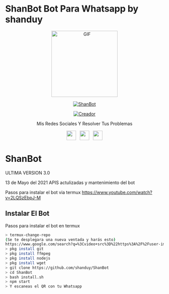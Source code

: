 # ShanBot Bot Para Whatsapp by shanduy

<p align="center">
<img src="https://media.giphy.com/media/1dJWnCZBCE7gcFwLvk/giphy.gif" alt="GIF" width="210" height="210"/>
</p>
<p align="center">
<a href="#"><img title="ShanBot" src="https://img.shields.io/badge/ShanBot -purple?colorA=%cc33ff&colorB=%cc33ff&style=for-the-badge"></a>
</p>
<p align="center">
<a href="https://github.com/shanduy"><img title="Creador" src="https://img.shields.io/badge/Author-Shanduy-purple.svg?style=for-the-badge&logo=github"></a>
</p>
 
<p align="center">
Mis Redes Sociales Y Resolver Tus Problemas
</p>

<p align='center'>
   <a href="https://www.instagram.com/thepavos/"><img height="30" src="https://github.com/shanduy/ShanBot/blob/main/temples/580b57fcd9996e24bc43c521.png?raw=true"></a>&nbsp;&nbsp;
   <a href="https://www.youtube.com/watch?v=2LQSzEbpJ-M"><img height="30" src="https://github.com/shanduy/ShanBot/blob/main/temples/youtube-logo-6-2.png?raw=true"></a>&nbsp;&nbsp;
   <a href="https://wa.me/593967689722"><img height="30" src="https://github.com/shanduy/ShanBot/blob/main/temples/d9d97d48264770f85d35c208f279152c.png?raw=true"></a>
</P>



# ShanBot
ULTIMA VERSION 3.0

13 de Mayo del 2021
APIS actulizadas y mantenimiento del bot

Pasos para instalar el bot via termux
https://www.youtube.com/watch?v=2LQSzEbpJ-M




## Instalar El Bot
Pasos para instalar el bot en termux

```bash
> termux-change-repo
(Se te desplegara una nueva ventada y harás esto)
https://www.google.com/search?q=%3Cvideo+src%3D%22https%3A%2F%2Fuser-images.githubusercontent.com%2F25881154%2F116244521-ad43a780-a770-11eb-88c6-054fb1950bfd.mp4%22+data-canonical-src%3D%22https%3A%2F%2Fuser-images.githubusercontent.com%2F25881154%2F116244521-ad43a780-a770-11eb-88c6-054fb1950bfd.mp4%22+controls%3D%22controls%22+muted%3D%22muted%22+class%3D%22d-block+rounded-bottom-2+width-fit%22+style%3D%22max-height%3A640px%3B%22%3E%3C%2Fvideo%3E&rlz=1C1CHBD_esEC906EC907&oq=%3Cvideo+src%3D%22https%3A%2F%2Fuser-images.githubusercontent.com%2F25881154%2F116244521-ad43a780-a770-11eb-88c6-054fb1950bfd.mp4%22+data-canonical-src%3D%22https%3A%2F%2Fuser-images.githubusercontent.com%2F25881154%2F116244521-ad43a780-a770-11eb-88c6-054fb1950bfd.mp4%22+controls%3D%22controls%22+muted%3D%22muted%22+class%3D%22d-block+rounded-bottom-2+width-fit%22+style%3D%22max-height%3A640px%3B%22%3E%3C%2Fvideo%3E&aqs=chrome..69i57&sourceid=chrome&ie=UTF-8
> pkg install git
> pkg install ffmpeg
> pkg install nodejs
> pkg install wget
> git clone https://github.com/shanduy/ShanBot
> cd ShanBot
> bash install.sh
> npm start
> Y escaneas el QR con tu Whatsapp
```



